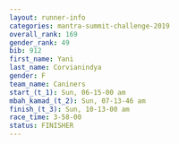 ```yaml
---
layout: runner-info 
categories: mantra-summit-challenge-2019 
overall_rank: 169
gender_rank: 49
bib: 912
first_name: Yani
last_name: Corvianindya
gender: F
team_name: Caniners
start_(t_1): Sun, 06-15-00 am
mbah_kamad_(t_2): Sun, 07-13-46 am
finish_(t_3): Sun, 10-13-00 am
race_time: 3-58-00
status: FINISHER
---
```

